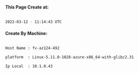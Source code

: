 
   
#### This Page Create at:

```bash

2022-03-12 - 11:14:43 UTC

```

#### Create By Machine:

```bash

Host Name : fv-az124-492

platform  : Linux-5.11.0-1028-azure-x86_64-with-glibc2.31

Ip Local  : 10.1.0.43

```

